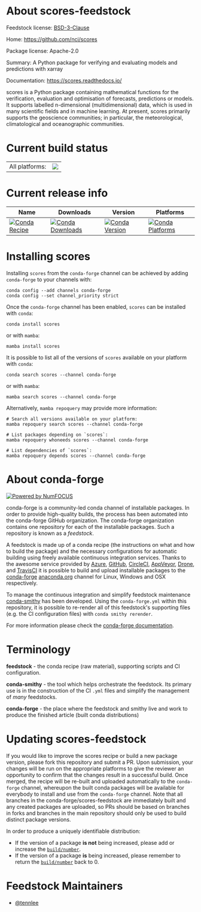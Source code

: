 About scores-feedstock
======================

Feedstock license: [BSD-3-Clause](https://github.com/conda-forge/scores-feedstock/blob/main/LICENSE.txt)

Home: https://github.com/nci/scores

Package license: Apache-2.0

Summary: A Python package for verifying and evaluating models and predictions with xarray

Documentation: https://scores.readthedocs.io/

scores is a Python package containing mathematical functions for the verification, evaluation
and optimisation of forecasts, predictions or models. It supports labelled n-dimensional
(multidimensional) data, which is used in many scientific fields and in machine learning. At
present, scores primarily supports the geoscience communities; in particular, the meteorological,
climatological and oceanographic communities.


Current build status
====================


<table><tr><td>All platforms:</td>
    <td>
      <a href="https://dev.azure.com/conda-forge/feedstock-builds/_build/latest?definitionId=23051&branchName=main">
        <img src="https://dev.azure.com/conda-forge/feedstock-builds/_apis/build/status/scores-feedstock?branchName=main">
      </a>
    </td>
  </tr>
</table>

Current release info
====================

| Name | Downloads | Version | Platforms |
| --- | --- | --- | --- |
| [![Conda Recipe](https://img.shields.io/badge/recipe-scores-green.svg)](https://anaconda.org/conda-forge/scores) | [![Conda Downloads](https://img.shields.io/conda/dn/conda-forge/scores.svg)](https://anaconda.org/conda-forge/scores) | [![Conda Version](https://img.shields.io/conda/vn/conda-forge/scores.svg)](https://anaconda.org/conda-forge/scores) | [![Conda Platforms](https://img.shields.io/conda/pn/conda-forge/scores.svg)](https://anaconda.org/conda-forge/scores) |

Installing scores
=================

Installing `scores` from the `conda-forge` channel can be achieved by adding `conda-forge` to your channels with:

```
conda config --add channels conda-forge
conda config --set channel_priority strict
```

Once the `conda-forge` channel has been enabled, `scores` can be installed with `conda`:

```
conda install scores
```

or with `mamba`:

```
mamba install scores
```

It is possible to list all of the versions of `scores` available on your platform with `conda`:

```
conda search scores --channel conda-forge
```

or with `mamba`:

```
mamba search scores --channel conda-forge
```

Alternatively, `mamba repoquery` may provide more information:

```
# Search all versions available on your platform:
mamba repoquery search scores --channel conda-forge

# List packages depending on `scores`:
mamba repoquery whoneeds scores --channel conda-forge

# List dependencies of `scores`:
mamba repoquery depends scores --channel conda-forge
```


About conda-forge
=================

[![Powered by
NumFOCUS](https://img.shields.io/badge/powered%20by-NumFOCUS-orange.svg?style=flat&colorA=E1523D&colorB=007D8A)](https://numfocus.org)

conda-forge is a community-led conda channel of installable packages.
In order to provide high-quality builds, the process has been automated into the
conda-forge GitHub organization. The conda-forge organization contains one repository
for each of the installable packages. Such a repository is known as a *feedstock*.

A feedstock is made up of a conda recipe (the instructions on what and how to build
the package) and the necessary configurations for automatic building using freely
available continuous integration services. Thanks to the awesome service provided by
[Azure](https://azure.microsoft.com/en-us/services/devops/), [GitHub](https://github.com/),
[CircleCI](https://circleci.com/), [AppVeyor](https://www.appveyor.com/),
[Drone](https://cloud.drone.io/welcome), and [TravisCI](https://travis-ci.com/)
it is possible to build and upload installable packages to the
[conda-forge](https://anaconda.org/conda-forge) [anaconda.org](https://anaconda.org/)
channel for Linux, Windows and OSX respectively.

To manage the continuous integration and simplify feedstock maintenance
[conda-smithy](https://github.com/conda-forge/conda-smithy) has been developed.
Using the ``conda-forge.yml`` within this repository, it is possible to re-render all of
this feedstock's supporting files (e.g. the CI configuration files) with ``conda smithy rerender``.

For more information please check the [conda-forge documentation](https://conda-forge.org/docs/).

Terminology
===========

**feedstock** - the conda recipe (raw material), supporting scripts and CI configuration.

**conda-smithy** - the tool which helps orchestrate the feedstock.
                   Its primary use is in the construction of the CI ``.yml`` files
                   and simplify the management of *many* feedstocks.

**conda-forge** - the place where the feedstock and smithy live and work to
                  produce the finished article (built conda distributions)


Updating scores-feedstock
=========================

If you would like to improve the scores recipe or build a new
package version, please fork this repository and submit a PR. Upon submission,
your changes will be run on the appropriate platforms to give the reviewer an
opportunity to confirm that the changes result in a successful build. Once
merged, the recipe will be re-built and uploaded automatically to the
`conda-forge` channel, whereupon the built conda packages will be available for
everybody to install and use from the `conda-forge` channel.
Note that all branches in the conda-forge/scores-feedstock are
immediately built and any created packages are uploaded, so PRs should be based
on branches in forks and branches in the main repository should only be used to
build distinct package versions.

In order to produce a uniquely identifiable distribution:
 * If the version of a package **is not** being increased, please add or increase
   the [``build/number``](https://docs.conda.io/projects/conda-build/en/latest/resources/define-metadata.html#build-number-and-string).
 * If the version of a package **is** being increased, please remember to return
   the [``build/number``](https://docs.conda.io/projects/conda-build/en/latest/resources/define-metadata.html#build-number-and-string)
   back to 0.

Feedstock Maintainers
=====================

* [@tennlee](https://github.com/tennlee/)

